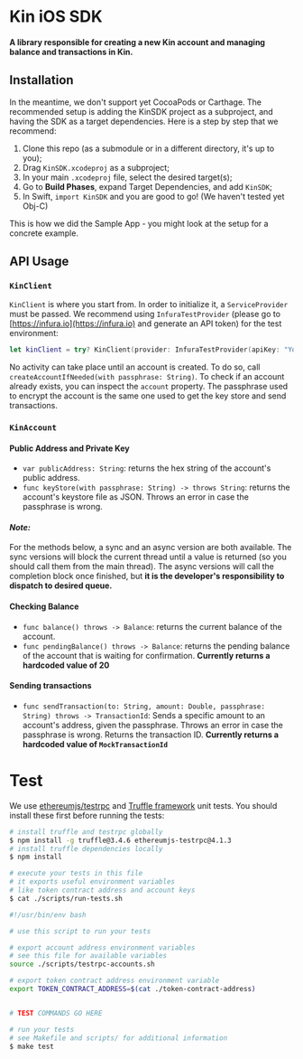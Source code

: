#  Kin iOS SDK

#### A library responsible for creating a new Kin account and managing balance and transactions in Kin.

## Installation

In the meantime, we don't support yet CocoaPods or Carthage. The recommended setup is adding the KinSDK project as a subproject, and having the SDK as a target dependencies. Here is a step by step that we recommend:

1. Clone this repo (as a submodule or in a different directory, it's up to you);
2. Drag `KinSDK.xcodeproj` as a subproject;
3. In your main `.xcodeproj` file, select the desired target(s);
4. Go to **Build Phases**, expand Target Dependencies, and add `KinSDK`;
5. In Swift, `import KinSDK` and you are good to go! (We haven't tested yet Obj-C)

This is how we did the Sample App - you might look at the setup for a concrete example.

## API Usage
### `KinClient`
`KinClient` is where you start from. In order to initialize it, a `ServiceProvider` must be passed. We recommend using `InfuraTestProvider` (please go to [https://infura.io](https://infura.io) and generate an API token) for the test environment:

```swift
let kinClient = try? KinClient(provider: InfuraTestProvider(apiKey: "YourApiToken"))
```

No activity can take place until an account is created. To do so, call `createAccountIfNeeded(with passphrase: String)`. To check if an account already exists, you can inspect the `account` property. The passphrase used to encrypt the account is the same one used to get the key store and send transactions.

### `KinAccount`

#### Public Address and Private Key
- `var publicAddress: String`: returns the hex string of the account's public address.
- `func keyStore(with passphrase: String) -> throws String`: returns the account's keystore file as JSON. Throws an error in case the passphrase is wrong.

#### *Note:*
For the methods below, a sync and an async version are both available. The sync versions will block the current thread until a value is returned (so you should call them from the main thread). The async versions will call the completion block once finished, but **it is the developer's responsibility to dispatch to desired queue.**

#### Checking Balance

- `func balance() throws -> Balance`: returns the current balance of the account.
- `func pendingBalance() throws -> Balance`: returns the pending balance of the account that is waiting for confirmation. **Currently returns a hardcoded value of 20**

#### Sending transactions
- `func sendTransaction(to: String, amount: Double, passphrase: String) throws -> TransactionId`: Sends a specific amount to an account's address, given the passphrase. Throws an error in case the passphrase is wrong. Returns the transaction ID. **Currently returns a hardcoded value of `MockTransactionId`**

# Test

We use [ethereumjs/testrpc](testrpc) and [Truffle framework](truffle) unit tests.
You should install these first before running the tests:

```bash
# install truffle and testrpc globally
$ npm install -g truffle@3.4.6 ethereumjs-testrpc@4.1.3
# install truffle dependencies locally
$ npm install
```

```bash
# execute your tests in this file
# it exports useful environment variables
# like token contract address and account keys
$ cat ./scripts/run-tests.sh

#!/usr/bin/env bash

# use this script to run your tests

# export account address environment variables
# see this file for available variables
source ./scripts/testrpc-accounts.sh

# export token contract address environment variable
export TOKEN_CONTRACT_ADDRESS=$(cat ./token-contract-address)


# TEST COMMANDS GO HERE
```

```bash
# run your tests
# see Makefile and scripts/ for additional information
$ make test
```

[testrpc]: https://github.com/ethereumjs/testrpc
[truffle]: http://truffleframework.com/
